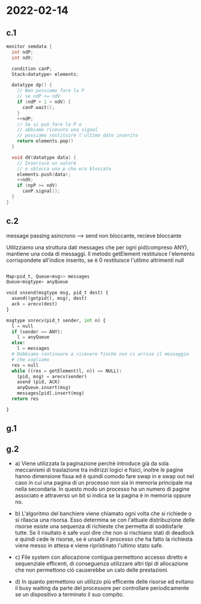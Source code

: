 # 2022-02-14

## c.1
```C
monitor semdata {
  int ndP;
  int ndV;

  condition canP;
  Stack<datatype> elements;

  datatype dp() {
    // Non possiamo fare la P
    // se ndP <= ndV
    if (ndP + 1 < ndV) {
      canP.wait();
    }
    ++ndP;
    // Se si può fare la P o
    // abbiamo ricevuto una signal
    // possiamo restituire l'ultimo dato inserito
    return elements.pop()
  }

  void dV(datatype data) {
    // Inserisce un valore 
    // e sblocca una p che era bloccata
    elements.push(data);
    ++ndV;
    if (npP >= ndV)
      canP.signal();
  }
}
```
## c.2
message passing asincrono --> send non bloccante, recieve bloccante

Utilizziamo una struttura dati  messages che per ogni pid(compreso ANY), mantiene una coda di messaggi.
Il metodo getElement restituisce l'elemento corrispondete all'indice inserito, se è 0 restituisce l'utlimo altrimenti null


```Python

Map<pid_t, Queue<msg>> messages
Queue<msgtype> anyQueue

void snsend(msgtype msg, pid_t dest) {
  asend((getpid(), msg), dest)
  ack = arecv(dest)
}

msgtype snrecv(pid_t sender, int n) {
  l = null
  if (sender == ANY):
    l = anyQueue
  else:
    l = messages
  # Dobbiamo continuare a ricevere finchè non ci arriva il messaggio
  # che vogliamo
  res = null
  while ((res = getElement(l, n)) == NULL):
    (pid, msg) = arecv(sender)
    asend (pid, ACK)
    anyQueue.insert(msg)
    messages[pid].insert(msg)
  return res

}

```

## g.1


## g.2

* a) Viene utilizzata la paginazione perchè introduce già da sola meccanismi di traslazione tra indirizzi logici e fisici, inoltre le pagine hanno dimensione fissa ed è quindi comodo fare swap in e swap out nel caso in cui una pagina di un processo non sia in memoria principale ma nella secondaria. In questo modo un processo ha un numero di pagine associato e attraverso un bit si indica se la pagina è in memoria oppure no.

* b) L'algoritmo del banchiere viene chiamato ogni volta che si richiede o si rilascia una risorsa. Esso determina se con l'attuale distribuzione delle risorse esiste una sequenza di richieste che permetta di soddisfarle tutte. Se il risultato è safe vuol dire che non si rischiano stati di deadlock e quindi cede le risorse, se è unsafe il processo che ha fatto la richiesta viene messo in attesa e viene ripristinato l'ultimo stato safe.

* c) File system con allocazione contigua permettono accesso diretto e sequenziale efficenti, di conseguenza utilizzare altri tipi di allocazione che non permettono ciò causerebbe un calo delle prestazioni.

* d) In quanto permettono un utilizzo più efficente delle risorse ed evitano il busy waiting da parte del processore per controllare periodicamente se un dispositivo a terminato il suo compito.
